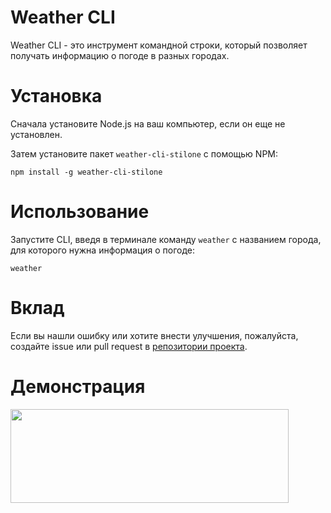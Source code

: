 # Weather CLI

Weather CLI - это инструмент командной строки, который позволяет получать информацию о погоде в разных городах.

# Установка

Сначала установите Node.js на ваш компьютер, если он еще не установлен.

Затем установите пакет `weather-cli-stilone` с помощью NPM:

```npm install -g weather-cli-stilone```

# Использование

Запустите CLI, введя в терминале команду `weather` с названием города, для которого нужна информация о погоде:

```weather```

# Вклад

Если вы нашли ошибку или хотите внести улучшения, пожалуйста, создайте issue или pull request в [репозитории проекта](https://github.com/Stilone/weather-cli).

# Демонстрация

<img align="center" height="150" width="445" alt="" src="https://raw.githubusercontent.com/Stilone/weather-cli/master/img/weather.jpg" />

